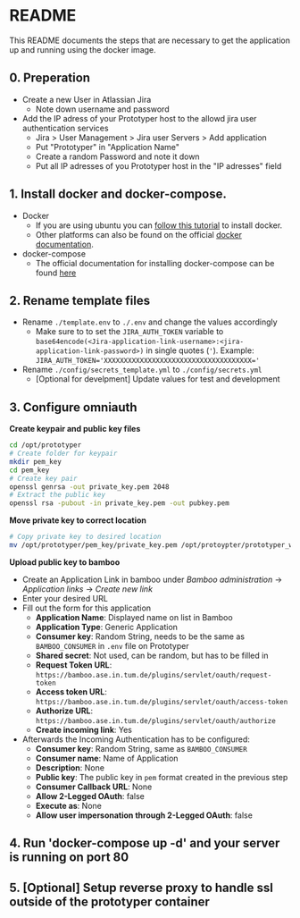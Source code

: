 # README

This README documents the steps that are necessary to get the
application up and running using the docker image.

## 0. Preperation
   * Create a new User in Atlassian Jira 
      * Note down username and password 
   * Add the IP adress of your Prototyper host to the allowd jira user authentication services 
      * Jira > User Management > Jira user Servers > Add application 
      * Put "Prototyper" in "Application Name"
      * Create a random Password and note it down 
      * Put all IP adresses of you Prototyper host in the "IP adresses" field 
      

## 1. Install docker and docker-compose. 
- Docker
  - If you are using ubuntu you can [follow this tutorial](https://docs.docker.com/engine/install/ubuntu/) to install docker.
  - Other platforms can also be found on the official [docker documentation](https://docs.docker.com).
- docker-compose
  - The official documentation for installing docker-compose can be found [here](https://docs.docker.com/compose/install/)
## 2. Rename template files
 - Rename `./template.env` to `./.env` and change the values accordingly
   - Make sure to to set the `JIRA_AUTH_TOKEN` variable to `base64encode(<Jira-application-link-username>:<jira-application-link-password>)` in single quotes (`'`). Example: `JIRA_AUTH_TOKEN='XXXXXXXXXXXXXXXXXXXXXXXXXXXXXXXXXXXXX='` 
 - Rename `./config/secrets_template.yml` to  `./config/secrets.yml`
   - [Optional for develpment] Update values for test and development 
## 3. Configure omniauth
__Create keypair and public key files__
```bash
cd /opt/prototyper
# Create folder for keypair
mkdir pem_key
cd pem_key
# Create key pair
openssl genrsa -out private_key.pem 2048
# Extract the public key
openssl rsa -pubout -in private_key.pem -out pubkey.pem
```

__Move private key to correct location__
```bash
# Copy private key to desired location
mv /opt/prototyper/pem_key/private_key.pem /opt/protoypter/prototyper_web/
```

__Upload public key to bamboo__
- Create an Application Link in bamboo under *Bamboo administration* -> *Application links* -> *Create new link*
- Enter your desired URL
- Fill out the form for this application
  - __Application Name__: Displayed name on list in Bamboo
  - __Application Type__: Generic Application
  - __Consumer key__: Random String, needs to be the same as `BAMBOO_CONSUMER` in `.env` file on Prototyper
  - __Shared secret__: Not used, can be random, but has to be filled in
  - __Request Token URL__: `https://bamboo.ase.in.tum.de/plugins/servlet/oauth/request-token`
  - __Access token URL__: `https://bamboo.ase.in.tum.de/plugins/servlet/oauth/access-token`
  - __Authorize URL__: `https://bamboo.ase.in.tum.de/plugins/servlet/oauth/authorize`
  - __Create incoming link__: Yes
- Afterwards the Incoming Authentication has to be configured:
  - __Consumer key__: Random String, same as `BAMBOO_CONSUMER`
  - __Consumer name__: Name of Application
  - __Description__: None
  - __Public key__: The public key in `pem` format created in the previous step
  - __Consumer Callback URL__: None
  - __Allow 2-Legged OAuth__: false
  - __Execute as__: None
  - __Allow user impersonation through 2-Legged OAuth__: false

## 4. Run 'docker-compose up -d' and your server is running on port 80
## 5. [Optional] Setup reverse proxy to handle ssl outside of the prototyper container 
